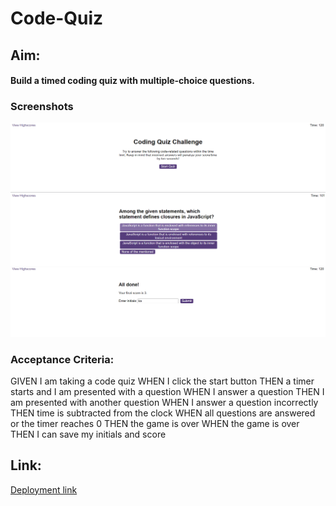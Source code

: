 # Code-Quiz

## Aim:
#### Build a timed coding quiz with multiple-choice questions. 

### Screenshots
![image](front.png)
![image](questions.png)
![image](finalscore.png)




### Acceptance Criteria:
GIVEN I am taking a code quiz
WHEN I click the start button
THEN a timer starts and I am presented with a question
WHEN I answer a question
THEN I am presented with another question
WHEN I answer a question incorrectly
THEN time is subtracted from the clock
WHEN all questions are answered or the timer reaches 0
THEN the game is over
WHEN the game is over
THEN I can save my initials and score

## Link:
[Deployment link](https://mystfreak.github.io/Code-Quiz/)
